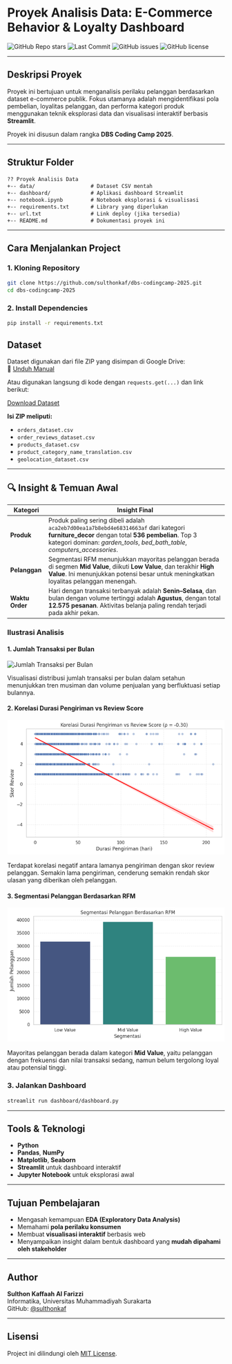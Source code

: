 
# Proyek Analisis Data: E-Commerce Behavior & Loyalty Dashboard

![GitHub Repo stars](https://img.shields.io/github/stars/sulthonkaf/Proyek-Data-Analisis?style=social)
![Last Commit](https://img.shields.io/github/last-commit/sulthonkaf/Proyek-Data-Analisis)
![GitHub issues](https://img.shields.io/github/issues/sulthonkaf/Proyek-Data-Analisis)
![GitHub license](https://img.shields.io/github/license/sulthonkaf/Proyek-Data-Analisis)


---

## Deskripsi Proyek

Proyek ini bertujuan untuk menganalisis perilaku pelanggan berdasarkan dataset e-commerce publik. Fokus utamanya adalah mengidentifikasi pola pembelian, loyalitas pelanggan, dan performa kategori produk menggunakan teknik eksplorasi data dan visualisasi interaktif berbasis **Streamlit**.

Proyek ini disusun dalam rangka **DBS Coding Camp 2025**.

---

## Struktur Folder

```
?? Proyek Analisis Data
+-- data/                  # Dataset CSV mentah
+-- dashboard/             # Aplikasi dashboard Streamlit
+-- notebook.ipynb         # Notebook eksplorasi & visualisasi
+-- requirements.txt       # Library yang diperlukan
+-- url.txt                # Link deploy (jika tersedia)
+-- README.md              # Dokumentasi proyek ini
```

---

## Cara Menjalankan Project

### 1. Kloning Repository

```bash
git clone https://github.com/sulthonkaf/dbs-codingcamp-2025.git
cd dbs-codingcamp-2025
```

### 2. Install Dependencies

```bash
pip install -r requirements.txt
```

## Dataset

Dataset digunakan dari file ZIP yang disimpan di Google Drive:  
🔗 [Unduh Manual](https://drive.usercontent.google.com/download?id=1nqjOKZHixgbfX9sBmAa3DxWCpFrsudqk&authuser=0)

Atau digunakan langsung di kode dengan `requests.get(...)` dan link berikut:

[Download Dataset](https://drive.usercontent.google.com/download?id=1nqjOKZHixgbfX9sBmAa3DxWCpFrsudqk&authuser=0)

**Isi ZIP meliputi:**

- `orders_dataset.csv`
- `order_reviews_dataset.csv`
- `products_dataset.csv`
- `product_category_name_translation.csv`
- `geolocation_dataset.csv`

---

## 🔍 Insight & Temuan Awal

| Kategori        | Insight Final                                                                                                                                               |
|----------------|---------------------------------------------------------------------------------------------------------------------------------------------------------------|
| **Produk**      | Produk paling sering dibeli adalah `aca2eb7d00ea1a7b8ebd4e68314663af` dari kategori **furniture_decor** dengan total **536 pembelian**. Top 3 kategori dominan: *garden_tools*, *bed_bath_table*, *computers_accessories*. |
| **Pelanggan**   | Segmentasi RFM menunjukkan mayoritas pelanggan berada di segmen **Mid Value**, diikuti **Low Value**, dan terakhir **High Value**. Ini menunjukkan potensi besar untuk meningkatkan loyalitas pelanggan menengah. |
| **Waktu Order** | Hari dengan transaksi terbanyak adalah **Senin–Selasa**, dan bulan dengan volume tertinggi adalah **Agustus**, dengan total **12.575 pesanan**. Aktivitas belanja paling rendah terjadi pada akhir pekan. |

### Ilustrasi Analisis

#### 1. Jumlah Transaksi per Bulan

![Jumlah Transaksi per Bulan](Assets/transaksi_per_bulan.png)

Visualisasi distribusi jumlah transaksi per bulan dalam setahun menunjukkan tren musiman dan volume penjualan yang berfluktuasi setiap bulannya.

#### 2. Korelasi Durasi Pengiriman vs Review Score

![Korelasi Pengiriman dan Review](Assets/korelasi.png)

Terdapat korelasi negatif antara lamanya pengiriman dengan skor review pelanggan. Semakin lama pengiriman, cenderung semakin rendah skor ulasan yang diberikan oleh pelanggan.

#### 3. Segmentasi Pelanggan Berdasarkan RFM

![Segmentasi Pelanggan RFM](Assets/segmentasi.png)

Mayoritas pelanggan berada dalam kategori **Mid Value**, yaitu pelanggan dengan frekuensi dan nilai transaksi sedang, namun belum tergolong loyal atau potensial tinggi.

### 3. Jalankan Dashboard

```bash
streamlit run dashboard/dashboard.py
```

---

## Tools & Teknologi

- **Python**
- **Pandas**, **NumPy**
- **Matplotlib**, **Seaborn**
- **Streamlit** untuk dashboard interaktif
- **Jupyter Notebook** untuk eksplorasi awal

---

## Tujuan Pembelajaran

- Mengasah kemampuan **EDA (Exploratory Data Analysis)**
- Memahami **pola perilaku konsumen**
- Membuat **visualisasi interaktif** berbasis web
- Menyampaikan insight dalam bentuk dashboard yang **mudah dipahami oleh stakeholder**

---

## Author

**Sulthon Kaffaah Al Farizzi**  
Informatika, Universitas Muhammadiyah Surakarta  
GitHub: [@sulthonkaf](https://github.com/sulthonkaf)

---

## Lisensi

Project ini dilindungi oleh [MIT License](LICENSE).

